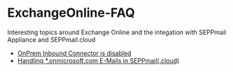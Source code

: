 # ExchangeOnline-FAQ

Interesting topics around Exchange Online and the integation with SEPPmail Appliance and SEPPmail.cloud

- [OnPrem Inbound Connector is disabled](https://github.com/seppmail/ExchangeOnline-FAQ/blob/main/Enable%20OnPremConnectors.md)
- [Handling *.onmicrosoft.com E-Mails in SEPPmail(.cloud)](https://github.com/seppmail/ExchangeOnline-FAQ/blob/main/Handling%20onmicrosoft.com%20domains.md)
